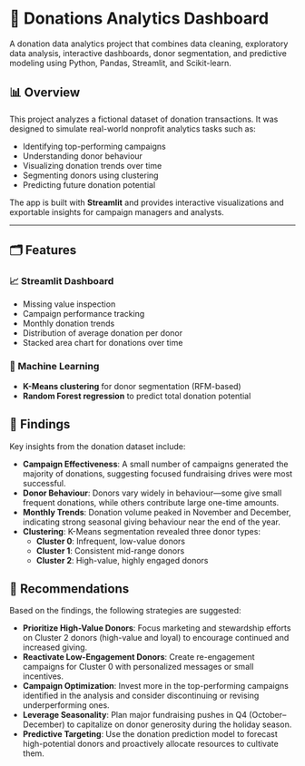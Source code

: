 # 🧾 Donations Analytics Dashboard

A donation data analytics project that combines data cleaning, exploratory data analysis, interactive dashboards, donor segmentation, and predictive modeling using Python, Pandas, Streamlit, and Scikit-learn.

## 📊 Overview

This project analyzes a fictional dataset of donation transactions. It was designed to simulate real-world nonprofit analytics tasks such as:

- Identifying top-performing campaigns
- Understanding donor behaviour
- Visualizing donation trends over time
- Segmenting donors using clustering
- Predicting future donation potential

The app is built with **Streamlit** and provides interactive visualizations and exportable insights for campaign managers and analysts.

---

## 🗂️ Features

### 📈 Streamlit Dashboard
- Missing value inspection  
- Campaign performance tracking  
- Monthly donation trends  
- Distribution of average donation per donor  
- Stacked area chart for donations over time

### 🤖 Machine Learning
- **K-Means clustering** for donor segmentation (RFM-based)  
- **Random Forest regression** to predict total donation potential

## 🧠 Findings

Key insights from the donation dataset include:

- **Campaign Effectiveness**: A small number of campaigns generated the majority of donations, suggesting focused fundraising drives were most successful.
- **Donor Behaviour**: Donors vary widely in behaviour—some give small frequent donations, while others contribute large one-time amounts.
- **Monthly Trends**: Donation volume peaked in November and December, indicating strong seasonal giving behaviour near the end of the year.
- **Clustering**: K-Means segmentation revealed three donor types:
  - **Cluster 0**: Infrequent, low-value donors
  - **Cluster 1**: Consistent mid-range donors
  - **Cluster 2**: High-value, highly engaged donors
 
## 📌 Recommendations

Based on the findings, the following strategies are suggested:

- **Prioritize High-Value Donors**: Focus marketing and stewardship efforts on Cluster 2 donors (high-value and loyal) to encourage continued and increased giving.
- **Reactivate Low-Engagement Donors**: Create re-engagement campaigns for Cluster 0 with personalized messages or small incentives.
- **Campaign Optimization**: Invest more in the top-performing campaigns identified in the analysis and consider discontinuing or revising underperforming ones.
- **Leverage Seasonality**: Plan major fundraising pushes in Q4 (October–December) to capitalize on donor generosity during the holiday season.
- **Predictive Targeting**: Use the donation prediction model to forecast high-potential donors and proactively allocate resources to cultivate them.
